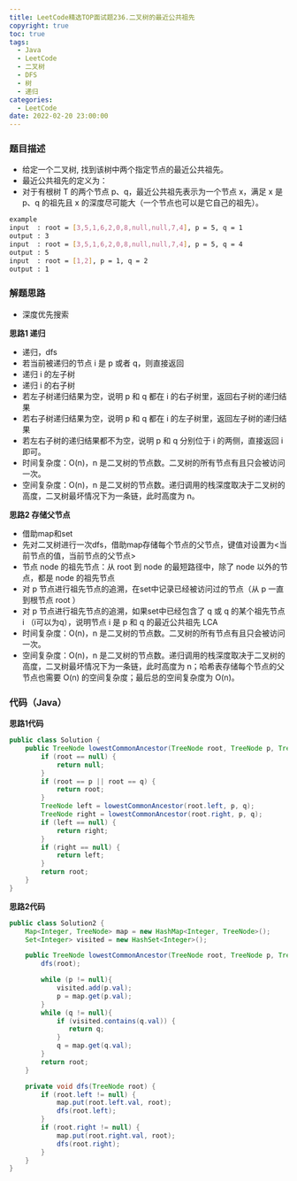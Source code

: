 ```yaml
---
title: LeetCode精选TOP面试题236.二叉树的最近公共祖先
copyright: true
toc: true
tags:
  - Java
  - LeetCode
  - 二叉树
  - DFS
  - 树
  - 递归
categories:
  - LeetCode
date: 2022-02-20 23:00:00
---
```



### 题目描述

 * 给定一个二叉树, 找到该树中两个指定节点的最近公共祖先。
 * 最近公共祖先的定义为：
 * 对于有根树 T 的两个节点 p、q，最近公共祖先表示为一个节点 x，满足 x 是 p、q 的祖先且 x 的深度尽可能大（一个节点也可以是它自己的祖先）。


```bash
example
input  : root = [3,5,1,6,2,0,8,null,null,7,4], p = 5, q = 1
output : 3
input  : root = [3,5,1,6,2,0,8,null,null,7,4], p = 5, q = 4
output : 5
input  : root = [1,2], p = 1, q = 2
output : 1
```

<!--more-->

### 解题思路

+ 深度优先搜索

**思路1 递归**
+ 递归，dfs
+ 若当前被递归的节点 i 是 p 或者 q，则直接返回
+ 递归 i 的左子树
+ 递归 i 的右子树
+ 若左子树递归结果为空，说明 p 和 q 都在 i 的右子树里，返回右子树的递归结果
+ 若右子树递归结果为空，说明 p 和 q 都在 i 的左子树里，返回左子树的递归结果
+ 若左右子树的递归结果都不为空，说明 p 和 q 分别位于 i 的两侧，直接返回 i 即可。
+ 时间复杂度：O(n)，n 是二叉树的节点数。二叉树的所有节点有且只会被访问一次。
+ 空间复杂度：O(n)，n 是二叉树的节点数。递归调用的栈深度取决于二叉树的高度，二叉树最坏情况下为一条链，此时高度为 n。

**思路2 存储父节点**

+ 借助map和set
+ 先对二叉树进行一次dfs，借助map存储每个节点的父节点，键值对设置为<当前节点的值，当前节点的父节点>
+ 节点 node 的祖先节点：从 root 到 node 的最短路径中，除了 node 以外的节点，都是 node 的祖先节点
+ 对 p 节点进行祖先节点的追溯，在set中记录已经被访问过的节点（从 p 一直到根节点 root ）
+ 对 p 节点进行祖先节点的追溯，如果set中已经包含了 q 或 q 的某个祖先节点 i （i可以为q），说明节点 i 是 p 和 q 的最近公共祖先 LCA
+ 时间复杂度：O(n)，n 是二叉树的节点数。二叉树的所有节点有且只会被访问一次。
+ 空间复杂度：O(n)，n 是二叉树的节点数。递归调用的栈深度取决于二叉树的高度，二叉树最坏情况下为一条链，此时高度为 n；哈希表存储每个节点的父节点也需要 O(n) 的空间复杂度；最后总的空间复杂度为 O(n)。

### 代码（Java）
**思路1代码**
```java
public class Solution {
    public TreeNode lowestCommonAncestor(TreeNode root, TreeNode p, TreeNode q) {
        if (root == null) {
            return null;
        }
        if (root == p || root == q) {
            return root;
        }
        TreeNode left = lowestCommonAncestor(root.left, p, q);
        TreeNode right = lowestCommonAncestor(root.right, p, q);
        if (left == null) {
            return right;
        }
        if (right == null) {
            return left;
        }
        return root;
    }
}
```
**思路2代码**
```java
public class Solution2 {
    Map<Integer, TreeNode> map = new HashMap<Integer, TreeNode>();
    Set<Integer> visited = new HashSet<Integer>();

    public TreeNode lowestCommonAncestor(TreeNode root, TreeNode p, TreeNode q) {
        dfs(root);

        while (p != null){
            visited.add(p.val);
            p = map.get(p.val);
        }
        while (q != null){
            if (visited.contains(q.val)) {
               return q;
            }
            q = map.get(q.val);
        }
        return root;
    }

    private void dfs(TreeNode root) {
        if (root.left != null) {
            map.put(root.left.val, root);
            dfs(root.left);
        }
        if (root.right != null) {
            map.put(root.right.val, root);
            dfs(root.right);
        }
    }
}
```